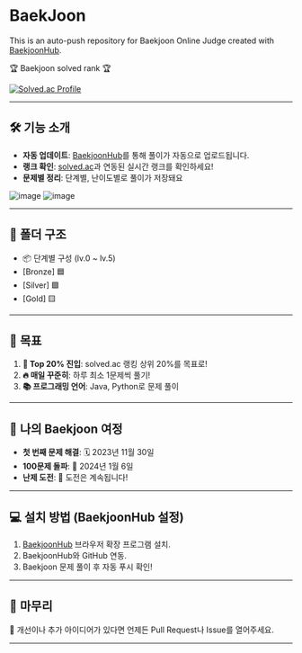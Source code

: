 # BaekJoon  
This is an auto-push repository for Baekjoon Online Judge created with [BaekjoonHub](https://github.com/BaekjoonHub/BaekjoonHub).

<p>🏆 Baekjoon solved rank 🏆</p>
	
[![Solved.ac Profile](http://mazassumnida.wtf/api/v2/generate_badge?boj=awesomepossumgirl1)](https://solved.ac/awesomepossumgirl1)

---

## 🛠️ 기능 소개

- **자동 업데이트**: [BaekjoonHub](https://github.com/BaekjoonHub/BaekjoonHub)를 통해 풀이가 자동으로 업로드됩니다.  
- **랭크 확인**: [solved.ac](https://solved.ac)과 연동된 실시간 랭크를 확인하세요!  
- **문제별 정리**: 단계별, 난이도별로 풀이가 저장돼요
  
![image](https://github.com/user-attachments/assets/84b087ea-f379-4337-9d77-1f10c7ff3444)
![image](https://github.com/user-attachments/assets/809ce634-93b5-4f0f-a748-53d6b2b22351)

 

---

## 📂 폴더 구조

- 📦 단계별 구성 (lv.0 ~ lv.5)
- [Bronze] 🟦
- [Silver] 🟩
- [Gold] 🟨

---

## 🎯 목표

1. **👑 Top 20% 진입**: solved.ac 랭킹 상위 20%를 목표로!  
2. **🔥 매일 꾸준히**: 하루 최소 1문제씩 풀기!  
3. **📚 프로그래밍 언어**: Java, Python로 문제 풀이

---

## 🏅 나의 Baekjoon 여정

- **첫 번째 문제 해결**: 🗓️ 2023년 11월 30일  
- **100문제 돌파**: 🎉 2024년 1월 6일  
- **난제 도전**: 🚀 도전은 계속됩니다!  

---

## 💻 설치 방법 (BaekjoonHub 설정)

1. [BaekjoonHub](https://github.com/awesomepossumgirl/BaekJoon) 브라우저 확장 프로그램 설치.  
2. BaekjoonHub와 GitHub 연동.  
3. Baekjoon 문제 풀이 후 자동 푸시 확인!  

---

## 🐾 마무리

💌 개선이나 추가 아이디어가 있다면 언제든 Pull Request나 Issue를 열어주세요.  

---

